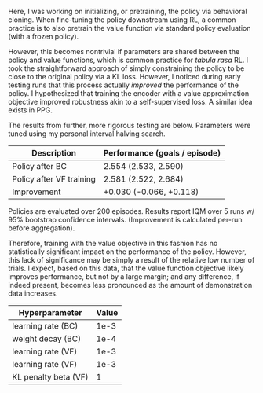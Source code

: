 Here, I was working on initializing, or pretraining, the policy via behavioral cloning.
When fine-tuning the policy downstream using RL, a common practice is to also pretrain
the value function via standard policy evaluation (with a frozen policy).

However, this becomes nontrivial if parameters are shared between the policy and value
functions, which is common practice for *tabula rasa* RL. I took the straightforward
approach of simply constraining the policy to be close to the original policy via a KL
loss. However, I noticed during early testing runs that this process actually
*improved* the performance of the policy. I hypothesized that training the encoder
with a value approximation objective improved robustness akin to a self-supervised
loss. A similar idea exists in PPG.

The results from further, more rigorous testing are below. Parameters were tuned using
my personal interval halving search.

| Description              | Performance (goals / episode) |
|--------------------------|-------------------------------|
| Policy after BC          | 2.554 (2.533, 2.590)          |
| Policy after VF training | 2.581 (2.522, 2.684)          |
| Improvement              | +0.030 (-0.066, +0.118)       |

Policies are evaluated over 200 episodes. Results report IQM over 5 runs w/ 95%
bootstrap confidence intervals. (Improvement is calculated per-run before aggregation).

Therefore, training with the value objective in this fashion has no statistically
significant impact on the performance of the policy. However, this lack of significance
may be simply a result of the relative low number of trials. I expect, based on this
data, that the value function objective likely improves performance, but not by a large
margin; and any difference, if indeed present, becomes less pronounced as the amount of
demonstration data increases.

| Hyperparameter       | Value |
|----------------------|-------|
| learning rate (BC)   | 1e-3  |
| weight decay (BC)    | 1e-4  |
| learning rate (VF)   | 1e-3  |
| learning rate (VF)   | 1e-3  |
| KL penalty beta (VF) | 1     |
